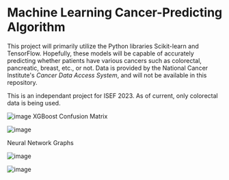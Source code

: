 # Machine Learning Cancer-Predicting Algorithm
This project will primarily utilize the Python libraries Scikit-learn and TensorFlow. Hopefully, these models will be capable of accurately predicting whether patients have various cancers such as colorectal, pancreatic, breast, etc., or not. Data is provided by the National Cancer Institute's *Cancer Data Access System*, and will not be available in this repository. 

This is an independant project for ISEF 2023. As of current, only colorectal data is being used.


![image](https://cdn.discordapp.com/attachments/953870034227302470/1060393157143040020/xgboost_confusion_matrix.png)
XGBoost Confusion Matrix

![image](https://cdn.discordapp.com/attachments/953870034227302470/1060393135978577920/image.png)


Neural Network Graphs

![image](https://user-images.githubusercontent.com/72169848/201548020-ea3ea9bf-3fa5-43c5-b601-0fb1945b46c4.png)

![image](https://user-images.githubusercontent.com/72169848/201548022-82344913-ea0e-4722-bd87-901b0b2940ee.png)